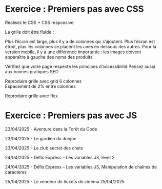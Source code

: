 # Exercice : Premiers pas avec CSS

Réalisez le CSS + CSS responsive.

La grille doit être fluide :

Plus l’écran est large, plus il y a de colonnes qui s’ajoutent.
Plus l’écran est étroit, plus les colonnes se placent les unes en dessous des autres.
Pour la version mobile, il y a une différence importante : les images doivent apparaître à gauche des noms des produits 

Vérifiez que votre page respecte les principes d’accessibilité 
Pensez aussi aux bonnes pratiques SEO

Reproduire grille avec grid 6 colonnes   
Espacement de 2% entre colonnes  
     
Reproduire grille avec flex    



# Exercice : Premiers pas avec JS

23/04/2025 - Aventure dans la Forêt du Code 

23/04/2025 - Le gardien du donjon

23/04/2025 - Le club secret des chats

24/04/2025 - Défis Express – Les variables JS, level 2

24/04/2025 - Défis Express – Les variables JS, Manipulation de chaînes de caractères 

25/04/2025 - Le vendeur de tickets de cinéma 25/04/2025

